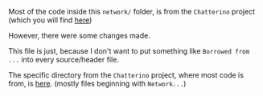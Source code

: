 Most of the code inside this `network/` folder,
is from the `Chatterino` project (which you will
find [here](https://github.com/chatterino/chatterino2))

However, there were some changes made.

This file is just, because
I don't want to put something like `Borrowed from ...` into every
source/header file.

The specific directory from the `Chatterino` project, where
most code is from, is [here](https://github.com/Chatterino/chatterino2/tree/master/src/common).
(mostly files beginning with `Network...`)
